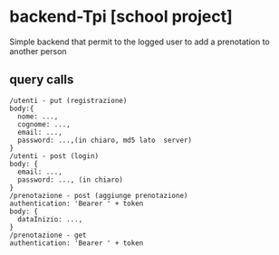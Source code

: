 # backend-Tpi [school project]
Simple backend that permit to the logged user to add a prenotation to another person
## query calls
```
/utenti - put (registrazione)
body:{
  nome: ...,
  cognome: ...,
  email: ...,
  password: ...,(in chiaro, md5 lato  server)
}
/utenti - post (login)
body: {
  email: ...,
  password: ..., (in chiaro)
}
/prenotazione - post (aggiunge prenotazione)
authentication: 'Bearer ' + token
body: {
  dataInizio: ...,
}
/prenotazione - get
authentication: 'Bearer ' + token
```
